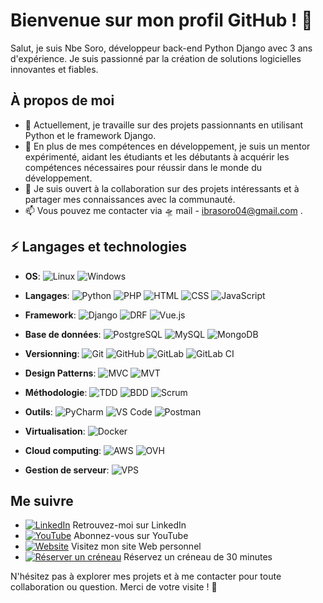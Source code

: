 # Bienvenue sur mon profil GitHub ! 👋

Salut, je suis Nbe Soro, développeur back-end Python Django avec 3 ans d'expérience. Je suis passionné par la création de solutions logicielles innovantes et fiables.

## À propos de moi

- 🔭 Actuellement, je travaille sur des projets passionnants en utilisant Python et le framework Django.
- 🌱 En plus de mes compétences en développement, je suis un mentor expérimenté, aidant les étudiants et les débutants à acquérir les compétences nécessaires pour réussir dans le monde du développement.
- 👯 Je suis ouvert à la collaboration sur des projets intéressants et à partager mes connaissances avec la communauté.
- 📫 Vous pouvez me contacter via :flying_saucer: mail - ibrasoro04@gmail.com .

## ⚡ Langages et technologies
- **OS**:
    ![Linux](https://img.shields.io/badge/-Linux-black?style=flat-square&logo=linux)
    ![Windows](https://img.shields.io/badge/-Windows-blue?style=flat-square&logo=windows)

- **Langages**:
    ![Python](https://img.shields.io/badge/-Python-blue?style=flat-square&logo=python)
    ![PHP](https://img.shields.io/badge/-PHP-blue?style=flat-square&logo=php)
    ![HTML](https://img.shields.io/badge/-HTML-orange?style=flat-square&logo=html5)
    ![CSS](https://img.shields.io/badge/-CSS-blue?style=flat-square&logo=css3)
    ![JavaScript](https://img.shields.io/badge/-JavaScript-yellow?style=flat-square&logo=javascript)

- **Framework**:
    ![Django](https://img.shields.io/badge/-Django-green?style=flat-square&logo=django)
    ![DRF](https://img.shields.io/badge/-Django_Rest_Framework-green?style=flat-square&logo=django)
    ![Vue.js](https://img.shields.io/badge/-Vue.js-green?style=flat-square&logo=vue.js)

- **Base de données**:
    ![PostgreSQL](https://img.shields.io/badge/-PostgreSQL-blue?style=flat-square&logo=postgresql)
    ![MySQL](https://img.shields.io/badge/-MySQL-blue?style=flat-square&logo=mysql)
    ![MongoDB](https://img.shields.io/badge/-MongoDB-green?style=flat-square&logo=mongodb)

- **Versionning**:
    ![Git](https://img.shields.io/badge/-Git-black?style=flat-square&logo=git)
    ![GitHub](https://img.shields.io/badge/-GitHub-black?style=flat-square&logo=github)
    ![GitLab](https://img.shields.io/badge/-GitLab-orange?style=flat-square&logo=gitlab)
    ![GitLab CI](https://img.shields.io/badge/-GitLab_CI-yellow?style=flat-square&logo=gitlab)

- **Design Patterns**:
    ![MVC](https://img.shields.io/badge/-MVC-blueviolet?style=flat-square)
    ![MVT](https://img.shields.io/badge/-MVT-blueviolet?style=flat-square)

- **Méthodologie**:
    ![TDD](https://img.shields.io/badge/-TDD-brightgreen?style=flat-square)
    ![BDD](https://img.shields.io/badge/-BDD-brightgreen?style=flat-square)
    ![Scrum](https://img.shields.io/badge/-Scrum-brightgreen?style=flat-square)

- **Outils**:
    ![PyCharm](https://img.shields.io/badge/-PyCharm-black?style=flat-square&logo=pycharm)
    ![VS Code](https://img.shields.io/badge/-VS_Code-blue?style=flat-square&logo=visual-studio-code)
    ![Postman](https://img.shields.io/badge/-Postman-orange?style=flat-square&logo=postman)

- **Virtualisation**:
    ![Docker](https://img.shields.io/badge/-Docker-blue?style=flat-square&logo=docker)

- **Cloud computing**:
    ![AWS](https://img.shields.io/badge/-AWS-yellow?style=flat-square&logo=amazon-aws)
    ![OVH](https://img.shields.io/badge/-OVH-yellow?style=flat-square&logo=ovh)

- **Gestion de serveur**:
    ![VPS](https://img.shields.io/badge/-VPS-lightgrey?style=flat-square)



## Me suivre

- [![LinkedIn](https://img.shields.io/badge/-LinkedIn-0077B5?style=flat-square&logo=linkedin&logoColor=white)](https://linkedin.com/in/nbe-soro/) Retrouvez-moi sur LinkedIn
- [![YouTube](https://img.shields.io/badge/-YouTube-red?style=flat-square&logo=youtube&logoColor=white)](https://www.youtube.com/@nbesoro) Abonnez-vous sur YouTube
- [![Website](https://img.shields.io/badge/-Votre_Site_Web-47CCCC?style=flat-square&logo=google-chrome&logoColor=white)](https://nisconsulting.ci/) Visitez mon site Web personnel
- [![Réserver un créneau](https://img.shields.io/badge/-Réserver_un_créneau-00BFFF?style=flat-square)](https://calendly.com/nbesoro/30min) Réservez un créneau de 30 minutes


N'hésitez pas à explorer mes projets et à me contacter pour toute collaboration ou question. Merci de votre visite ! 🚀
